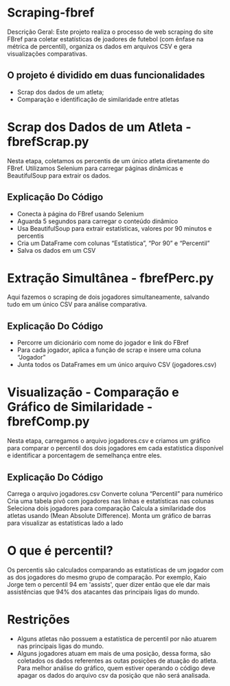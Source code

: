 # Scraping-fbref

Descrição Geral: Este projeto realiza o processo de web scraping do site FBref para coletar estatísticas de joadores de futebol (com ênfase na métrica de percentil), organiza os dados em arquivos CSV e gera visualizações comparativas.

## O projeto é dividido em duas funcionalidades
- Scrap dos dados de um atleta;
- Comparação e identificação de similaridade entre atletas



# Scrap dos Dados de um Atleta - fbrefScrap.py
Nesta etapa, coletamos os percentis de um único atleta diretamente do FBref.
Utilizamos Selenium para carregar páginas dinâmicas e BeautifulSoup para extrair os dados.

## Explicação Do Código
- Conecta à página do FBref usando Selenium
- Aguarda 5 segundos para carregar o conteúdo dinâmico
- Usa BeautifulSoup para extrair estatísticas, valores por 90 minutos e percentis
- Cria um DataFrame com colunas “Estatística”, “Por 90” e “Percentil”
- Salva os dados em um CSV



# Extração Simultânea - fbrefPerc.py
Aqui fazemos o scraping de dois jogadores simultaneamente, salvando tudo em um único CSV para análise comparativa.

## Explicação Do Código
- Percorre um dicionário com nome do jogador e link do FBref
- Para cada jogador, aplica a função de scrap e insere uma coluna “Jogador”
- Junta todos os DataFrames em um único arquivo CSV (jogadores.csv)


# Visualização - Comparação e Gráfico de Similaridade - fbrefComp.py
Nesta etapa, carregamos o arquivo jogadores.csv e criamos um gráfico para comparar o percentil dos dois jogadores em cada estatística disponível e identificar a porcentagem de semelhança entre eles.

## Explicação Do Código
Carrega o arquivo jogadores.csv
Converte coluna “Percentil” para numérico
Cria uma tabela pivô com jogadores nas linhas e estatísticas nas colunas
Seleciona dois jogadores para comparação
Calcula a similaridade dos atletas usando (Mean Absolute Difference).
Monta um gráfico de barras para visualizar as estatísticas lado a lado


# O que é percentil?
Os percentis são calculados comparando as estatísticas de um jogador com as dos jogadores do mesmo grupo de comparação. Por exemplo, Kaio Jorge tem o percentil 94 em 'assists', quer dizer então que ele dar mais assistências que 94% dos atacantes das principais ligas do mundo. 

# Restrições
- Alguns atletas não possuem a estatística de percentil por não atuarem nas principais ligas do mundo.
- Alguns jogadores atuam em mais de uma posição, dessa forma, são coletados os dados referentes as outas posições de atuação do atleta. Para melhor análise do gráfico, quem estiver operando o código deve apagar os dados do arquivo csv da posição que não será analisada.
